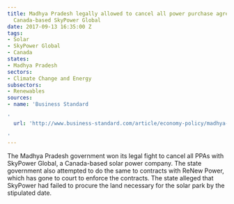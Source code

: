```yaml
---
title: Madhya Pradesh legally allowed to cancel all power purchase agreements with
  Canada-based SkyPower Global
date: 2017-09-13 16:35:00 Z
tags:
- Solar
- SkyPower Global
- Canada
states:
- Madhya Pradesh
sectors:
- Climate Change and Energy
subsectors:
- Renewables
sources:
- name: 'Business Standard

'
  url: 'http://www.business-standard.com/article/economy-policy/madhya-pradesh-govt-2-solar-firms-in-legal-row-117090700035_1.html

'
---
```


The Madhya Pradesh government won its legal fight to cancel all PPAs with SkyPower Global, a Canada-based solar power company. The state government also attempted to do the same to contracts with ReNew Power, which has gone to court to enforce the contracts. The state alleged that SkyPower had failed to procure the land necessary for the solar park by the stipulated date.
